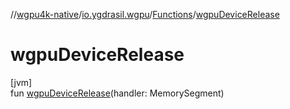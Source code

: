 //[wgpu4k-native](../../../index.md)/[io.ygdrasil.wgpu](../index.md)/[Functions](index.md)/[wgpuDeviceRelease](wgpu-device-release.md)

# wgpuDeviceRelease

[jvm]\
fun [wgpuDeviceRelease](wgpu-device-release.md)(handler: MemorySegment)